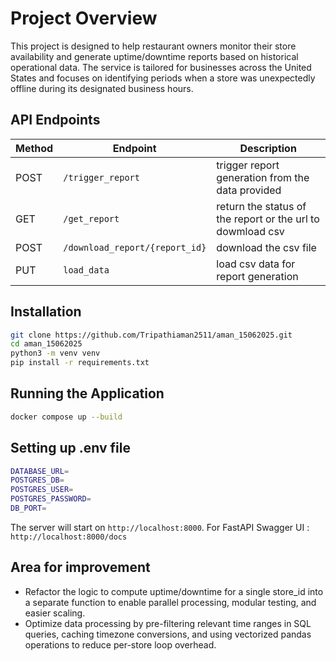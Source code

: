 # Project Overview

This project is designed to help restaurant owners monitor their store availability and generate uptime/downtime reports based on historical operational data. The service is tailored for businesses across the United States and focuses on identifying periods when a store was unexpectedly offline during its designated business hours.
## API Endpoints

| Method | Endpoint        | Description           |
|--------|----------------|----------------------|
| POST    | `/trigger_report`   | trigger report generation from the data provided       |
| GET    | `/get_report` |  return the status of the report or the url to dowmload csv   | 
| POST   | `/download_report/{report_id}`   | download the csv file    |
| PUT    | `load_data` | load csv data for report generation     |

## Installation

```bash
git clone https://github.com/Tripathiaman2511/aman_15062025.git
cd aman_15062025
python3 -m venv venv
pip install -r requirements.txt
```

## Running the Application

```bash
docker compose up --build
```

## Setting up .env file

```bash
DATABASE_URL=
POSTGRES_DB=
POSTGRES_USER=
POSTGRES_PASSWORD=
DB_PORT=
```

The server will start on `http://localhost:8000`. For FastAPI Swagger UI : `http://localhost:8000/docs` 


## Area for improvement

- Refactor the logic to compute uptime/downtime for a single store_id into a separate function to enable parallel processing, modular testing, and easier scaling. 
- Optimize data processing by pre-filtering relevant time ranges in SQL queries, caching timezone conversions, and using vectorized pandas operations to reduce per-store loop overhead.
